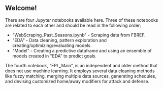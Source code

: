 ## Welcome!

There are four Jupyter notebooks available here. Three of these notebooks are related to each other and should be read in the following order;
* "WebScraping_Past_Seasons.ipynb" - Scraping data from FBREF. 
* "EDA" - Data cleaning, pattern exploration and creating/optimizing/evaluating models.
* "Model" - Creating a predictive dataframe and using an ensemble of models created in "EDA" to predict goals. 

The fourth notebook, "FPL_Main", is an independent and older method that does not use machine learning. It employs several data cleaning methods like fuzzy matching, merging multiple data sources, generating schedules, and devising customized home/away modifiers for attack and defense.

